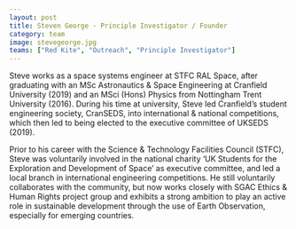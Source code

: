 ```yaml
---
layout: post
title: Steven George - Principle Investigator / Founder
category: team
image: stevegeorge.jpg
teams: ["Red Kite", "Outreach", "Principle Investigator"]
---
```


Steve works as a space systems engineer at STFC RAL Space, after graduating with an MSc Astronautics & Space Engineering at Cranfield University (2019) and an MSci (Hons) Physics from Nottingham Trent University (2016). During his time at university, Steve led Cranfield’s student engineering society, CranSEDS, into international & national competitions, which then led to being elected to the executive committee of UKSEDS (2019). 

Prior to his career with the Science & Technology Facilities Council (STFC), Steve was voluntarily involved in the national charity ‘UK Students for the Exploration and Development of Space’ as executive committee, and led a local branch in international engineering competitions. He still voluntarily collaborates with the community, but now works closely with SGAC Ethics & Human Rights project group and exhibits a strong ambition to play an active role in sustainable development through the use of Earth Observation, especially for emerging countries.
